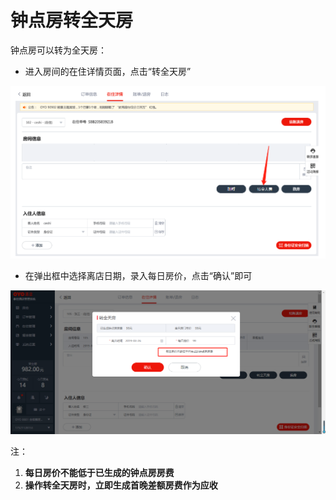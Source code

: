 # 钟点房转全天房

钟点房可以转为全天房：

* 进入房间的在住详情页面，点击“转全天房”

![](../../../.gitbook/assets/image%20%28445%29.png)

* 在弹出框中选择离店日期，录入每日房价，点击“确认”即可

![](../../../.gitbook/assets/image%20%28184%29.png)

注：

1. **每日房价不能低于已生成的钟点房房费**
2. **操作转全天房时，立即生成首晚差额房费作为应收**

